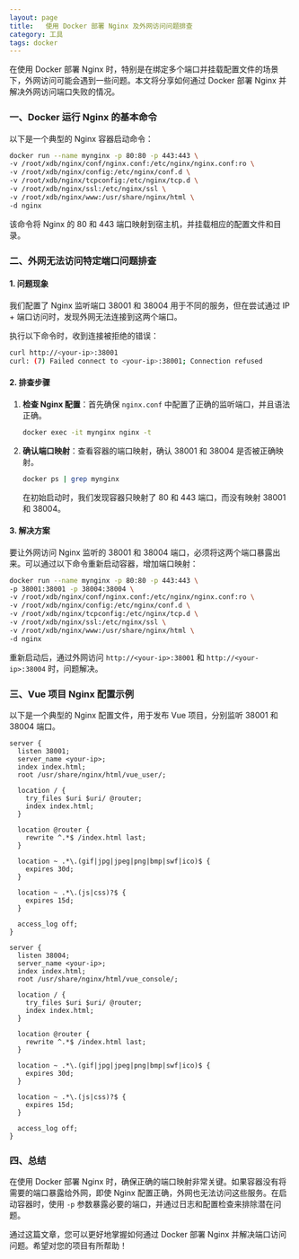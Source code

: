 ```yaml
---
layout: page
title:   使用 Docker 部署 Nginx 及外网访问问题排查
category: 工具
tags: docker
---
```


在使用 Docker 部署 Nginx 时，特别是在绑定多个端口并挂载配置文件的场景下，外网访问可能会遇到一些问题。本文将分享如何通过 Docker 部署 Nginx 并解决外网访问端口失败的情况。

### 一、Docker 运行 Nginx 的基本命令

以下是一个典型的 Nginx 容器启动命令：

```bash
docker run --name mynginx -p 80:80 -p 443:443 \
-v /root/xdb/nginx/conf/nginx.conf:/etc/nginx/nginx.conf:ro \
-v /root/xdb/nginx/config:/etc/nginx/conf.d \
-v /root/xdb/nginx/tcpconfig:/etc/nginx/tcp.d \
-v /root/xdb/nginx/ssl:/etc/nginx/ssl \
-v /root/xdb/nginx/www:/usr/share/nginx/html \
-d nginx
```

该命令将 Nginx 的 80 和 443 端口映射到宿主机，并挂载相应的配置文件和目录。

### 二、外网无法访问特定端口问题排查

#### 1. 问题现象

我们配置了 Nginx 监听端口 38001 和 38004 用于不同的服务，但在尝试通过 IP + 端口访问时，发现外网无法连接到这两个端口。

执行以下命令时，收到连接被拒绝的错误：

```bash
curl http://<your-ip>:38001
curl: (7) Failed connect to <your-ip>:38001; Connection refused
```

#### 2. 排查步骤

1. **检查 Nginx 配置**：首先确保 `nginx.conf` 中配置了正确的监听端口，并且语法正确。

   ```bash
   docker exec -it mynginx nginx -t
   ```

2. **确认端口映射**：查看容器的端口映射，确认 38001 和 38004 是否被正确映射。

   ```bash
   docker ps | grep mynginx
   ```

   在初始启动时，我们发现容器只映射了 80 和 443 端口，而没有映射 38001 和 38004。

#### 3. 解决方案

要让外网访问 Nginx 监听的 38001 和 38004 端口，必须将这两个端口暴露出来。可以通过以下命令重新启动容器，增加端口映射：

```bash
docker run --name mynginx -p 80:80 -p 443:443 \
-p 38001:38001 -p 38004:38004 \
-v /root/xdb/nginx/conf/nginx.conf:/etc/nginx/nginx.conf:ro \
-v /root/xdb/nginx/config:/etc/nginx/conf.d \
-v /root/xdb/nginx/tcpconfig:/etc/nginx/tcp.d \
-v /root/xdb/nginx/ssl:/etc/nginx/ssl \
-v /root/xdb/nginx/www:/usr/share/nginx/html \
-d nginx
```

重新启动后，通过外网访问 `http://<your-ip>:38001` 和 `http://<your-ip>:38004` 时，问题解决。

### 三、Vue 项目 Nginx 配置示例

以下是一个典型的 Nginx 配置文件，用于发布 Vue 项目，分别监听 38001 和 38004 端口。

```nginx
server {
  listen 38001;
  server_name <your-ip>;
  index index.html;
  root /usr/share/nginx/html/vue_user/;

  location / {
    try_files $uri $uri/ @router;
    index index.html;
  }

  location @router {
    rewrite ^.*$ /index.html last;
  }

  location ~ .*\.(gif|jpg|jpeg|png|bmp|swf|ico)$ {
    expires 30d;
  }

  location ~ .*\.(js|css)?$ {
    expires 15d;
  }

  access_log off;
}

server {
  listen 38004;
  server_name <your-ip>;
  index index.html;
  root /usr/share/nginx/html/vue_console/;

  location / {
    try_files $uri $uri/ @router;
    index index.html;
  }

  location @router {
    rewrite ^.*$ /index.html last;
  }

  location ~ .*\.(gif|jpg|jpeg|png|bmp|swf|ico)$ {
    expires 30d;
  }

  location ~ .*\.(js|css)?$ {
    expires 15d;
  }

  access_log off;
}
```

### 四、总结

在使用 Docker 部署 Nginx 时，确保正确的端口映射非常关键。如果容器没有将需要的端口暴露给外网，即使 Nginx 配置正确，外网也无法访问这些服务。在启动容器时，使用 `-p` 参数暴露必要的端口，并通过日志和配置检查来排除潜在问题。

通过这篇文章，您可以更好地掌握如何通过 Docker 部署 Nginx 并解决端口访问问题。希望对您的项目有所帮助！

